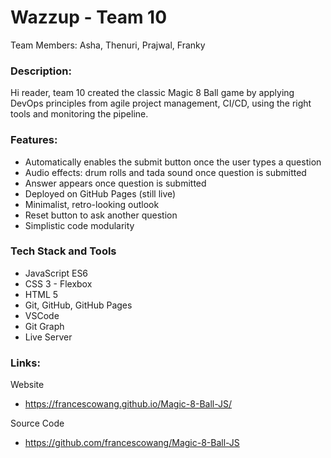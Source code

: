 # Wazzup - Team 10
Team Members: Asha, Thenuri, Prajwal, Franky

### Description:

Hi reader, team 10 created the classic Magic 8 Ball game by applying DevOps principles from agile project management, CI/CD, using the right tools and monitoring the pipeline. 

### Features:
- Automatically enables the submit button once the user types a question
- Audio effects: drum rolls and tada sound once question is submitted
- Answer appears once question is submitted
- Deployed on GitHub Pages (still live)
- Minimalist, retro-looking outlook
- Reset button to ask another question
- Simplistic code modularity 

### Tech Stack and Tools
- JavaScript ES6
- CSS 3 - Flexbox
- HTML 5
- Git, GitHub, GitHub Pages
- VSCode
- Git Graph
- Live Server

### Links: 

Website
- https://francescowang.github.io/Magic-8-Ball-JS/

Source Code
- https://github.com/francescowang/Magic-8-Ball-JS